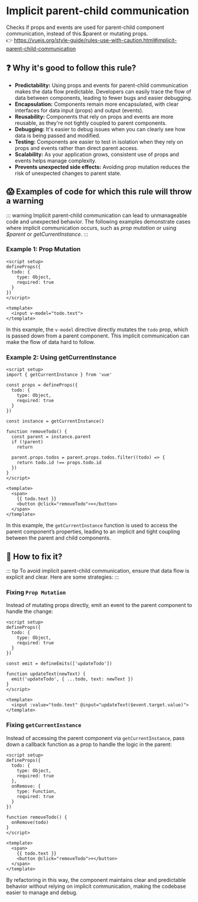 # Implicit parent-child communication

Checks if props and events are used for parent-child component communication, instead of this.$parent or mutating props. &nbsp;&nbsp;<br />
👉 https://vuejs.org/style-guide/rules-use-with-caution.html#implicit-parent-child-communication

## ❓ Why it's good to follow this rule?

- **Predictability:** Using props and events for parent-child communication makes the data flow predictable. Developers can easily trace the flow of data between components, leading to fewer bugs and easier debugging.
- **Encapsulation:** Components remain more encapsulated, with clear interfaces for data input (props) and output (events).
- **Reusability:** Components that rely on props and events are more reusable, as they're not tightly coupled to parent components.
- **Debugging:** It's easier to debug issues when you can clearly see how data is being passed and modified.
- **Testing:** Components are easier to test in isolation when they rely on props and events rather than direct parent access.
- **Scalability:** As your application grows, consistent use of props and events helps manage complexity.
- **Prevents unexpected side effects:** Avoiding prop mutation reduces the risk of unexpected changes to parent state.

## 😱 Examples of code for which this rule will throw a warning

::: warning
Implicit parent-child communication can lead to unmanageable code and unexpected behavior. The following examples demonstrate cases where implicit communication occurs, such as *prop mutation* or using *$parent* or *getCurrentInstance*.
:::

### Example 1: Prop Mutation
```vue
<script setup>
defineProps({
  todo: {
    type: Object,
    required: true
  }
})
</script>

<template>
  <input v-model="todo.text">
</template>
```

In this example, the `v-model` directive directly mutates the `todo` prop, which is passed down from a parent component. This implicit communication can make the flow of data hard to follow.

### Example 2: Using getCurrentInstance
```vue
<script setup>
import { getCurrentInstance } from 'vue'

const props = defineProps({
  todo: {
    type: Object,
    required: true
  }
})

const instance = getCurrentInstance()

function removeTodo() {
  const parent = instance.parent
  if (!parent)
    return

  parent.props.todos = parent.props.todos.filter((todo) => {
    return todo.id !== props.todo.id
  })
}
</script>

<template>
  <span>
    {{ todo.text }}
    <button @click="removeTodo">×</button>
  </span>
</template>
```

In this example, the `getCurrentInstance` function is used to access the parent component’s properties, leading to an implicit and tight coupling between the parent and child components.

## 🤩 How to fix it?

::: tip
To avoid implicit parent-child communication, ensure that data flow is explicit and clear. Here are some strategies:
:::

### Fixing `Prop Mutation`
Instead of mutating props directly, emit an event to the parent component to handle the change:
```vue
<script setup>
defineProps({
  todo: {
    type: Object,
    required: true
  }
})

const emit = defineEmits(['updateTodo'])

function updateText(newText) {
  emit('updateTodo', { ...todo, text: newText })
}
</script>

<template>
  <input :value="todo.text" @input="updateText($event.target.value)">
</template>
```

### Fixing `getCurrentInstance`

Instead of accessing the parent component via `getCurrentInstance`, pass down a callback function as a prop to handle the logic in the parent:
```vue
<script setup>
defineProps({
  todo: {
    type: Object,
    required: true
  },
  onRemove: {
    type: Function,
    required: true
  }
})

function removeTodo() {
  onRemove(todo)
}
</script>

<template>
  <span>
    {{ todo.text }}
    <button @click="removeTodo">×</button>
  </span>
</template>
```

By refactoring in this way, the component maintains clear and predictable behavior without relying on implicit communication, making the codebase easier to manage and debug.
